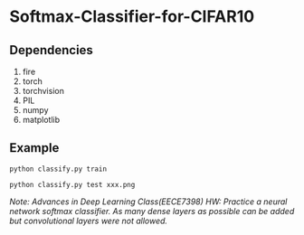# Softmax-Classifier-for-CIFAR10

## Dependencies
1. fire
2. torch
3. torchvision
4. PIL
5. numpy
6. matplotlib

## Example
```
python classify.py train

python classify.py test xxx.png
```


*Note: Advances in Deep Learning Class(EECE7398) HW: Practice a neural network softmax classifier. As many dense layers as possible can be added but convolutional layers were not allowed.*
